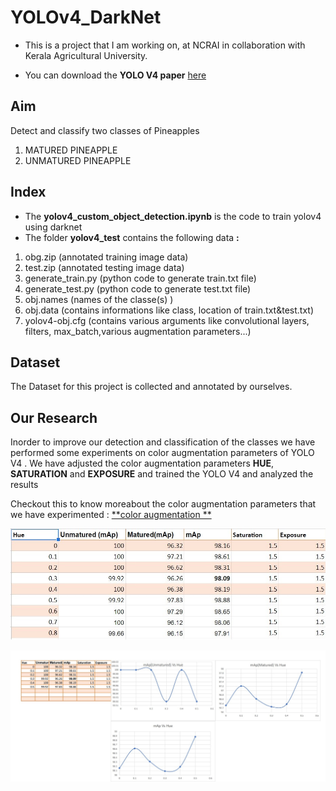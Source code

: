 # YOLOv4_DarkNet

 - This is a project that I am working on, at NCRAI in collaboration with Kerala Agricultural University.

 - You can download the **YOLO V4 paper** [here](https://arxiv.org/pdf/2004.10934)
 
## Aim

Detect and classify two classes of Pineapples

 1. MATURED PINEAPPLE
 2. UNMATURED PINEAPPLE

## Index

 - The **yolov4_custom_object_detection.ipynb** is the code to train yolov4 using darknet
 - The folder **yolov4_test** contains the following data **:**
1. obg.zip (annotated training image data)
2. test.zip (annotated testing image data)
3. generate_train.py (python code to generate train.txt file)
4. generate_test.py (python code to generate test.txt file)
5. obj.names (names of the classe(s) )
6. obj.data (contains informations like class, location of train.txt&test.txt)
7. yolov4-obj.cfg (contains various arguments like convolutional layers, filters, max_batch,various augmentation parameters...)

## Dataset

The Dataset for this project is collected and annotated by ourselves.
## Our Research
 
 Inorder to improve our  detection and classification of the classes we have performed some experiments on color augmentation parameters of YOLO V4 .
 We have adjusted the color augmentation parameters **HUE**, **SATURATION** and **EXPOSURE** and trained the YOLO V4 and analyzed the results
 
 Checkout this to know  moreabout the color augmentation parameters that we have experimented : [**color augmentation **](https://www.ccoderun.ca/darkmark/DataAugmentationColour.html)
 
 ![](map.jpg)
 
 ![](chart.jpg)
